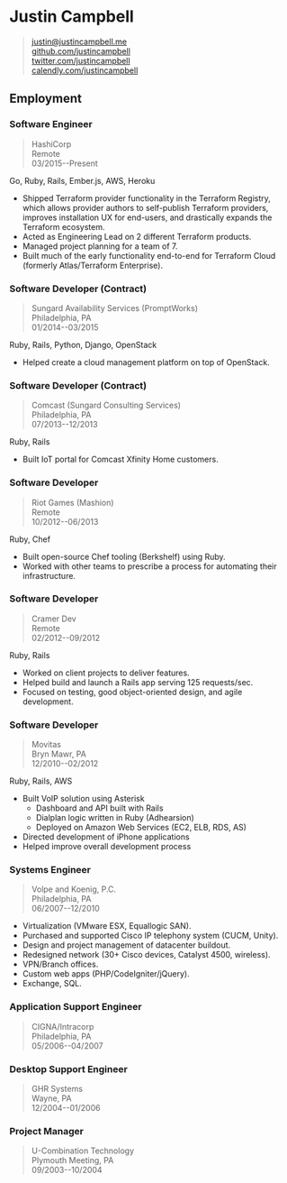 # Justin Campbell

> [justin@justincampbell.me](mailto:justin@justincampbell.me)  
> [github.com/justincampbell](https://github.com/justincampbell)  
> [twitter.com/justincampbell](https://twitter.com/justincampbell)  
> [calendly.com/justincampbell](https://calendly.com/justincampbell/meet)

## Employment

### Software Engineer

> HashiCorp  
> Remote  
> 03/2015--Present

Go, Ruby, Rails, Ember.js, AWS, Heroku

* Shipped Terraform provider functionality in the Terraform Registry, which allows provider authors to self-publish Terraform providers, improves installation UX for end-users, and drastically expands the Terraform ecosystem.
* Acted as Engineering Lead on 2 different Terraform products.
* Managed project planning for a team of 7.
* Built much of the early functionality end-to-end for Terraform Cloud (formerly Atlas/Terraform Enterprise).

### Software Developer (Contract)

> Sungard Availability Services (PromptWorks)  
> Philadelphia, PA  
> 01/2014--03/2015

Ruby, Rails, Python, Django, OpenStack

* Helped create a cloud management platform on top of OpenStack.

### Software Developer (Contract)

> Comcast (Sungard Consulting Services)  
> Philadelphia, PA  
> 07/2013--12/2013

Ruby, Rails

* Built IoT portal for Comcast Xfinity Home customers.

### Software Developer

> Riot Games (Mashion)  
> Remote  
> 10/2012--06/2013

Ruby, Chef

* Built open-source Chef tooling (Berkshelf) using Ruby.
* Worked with other teams to prescribe a process for automating their infrastructure.

### Software Developer

> Cramer Dev  
> Remote  
> 02/2012--09/2012

Ruby, Rails

* Worked on client projects to deliver features.
* Helped build and launch a Rails app serving 125 requests/sec.
* Focused on testing, good object-oriented design, and agile development.

### Software Developer

> Movitas  
> Bryn Mawr, PA  
> 12/2010--02/2012

Ruby, Rails, AWS

* Built VoIP solution using Asterisk
    * Dashboard and API built with Rails
    * Dialplan logic written in Ruby (Adhearsion)
    * Deployed on Amazon Web Services (EC2, ELB, RDS, AS)
* Directed development of iPhone applications
* Helped improve overall development process

### Systems Engineer

> Volpe and Koenig, P.C.  
> Philadelphia, PA  
> 06/2007--12/2010

* Virtualization (VMware ESX, Equallogic SAN).
* Purchased and supported Cisco IP telephony system (CUCM, Unity).
* Design and project management of datacenter buildout.
* Redesigned network (30+ Cisco devices, Catalyst 4500, wireless).
* VPN/Branch offices.
* Custom web apps (PHP/CodeIgniter/jQuery).
* Exchange, SQL.

### Application Support Engineer

> CIGNA/Intracorp  
> Philadelphia, PA  
> 05/2006--04/2007

### Desktop Support Engineer

> GHR Systems  
> Wayne, PA  
> 12/2004--01/2006

### Project Manager

> U-Combination Technology  
> Plymouth Meeting, PA  
> 09/2003--10/2004
